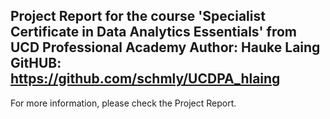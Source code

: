 Project Report for the course 'Specialist Certificate in Data Analytics Essentials' from UCD Professional Academy
Author: Hauke Laing
GitHUB: https://github.com/schmly/UCDPA_hlaing
---------------------------------------------------------------------------
For more information, please check the Project Report. 